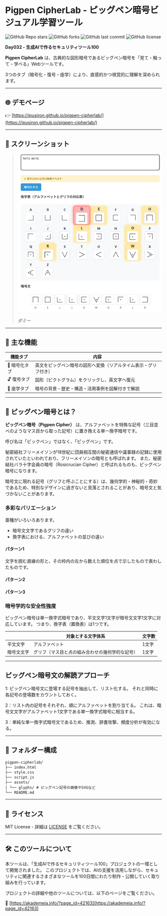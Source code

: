 # Pigpen CipherLab - ピッグペン暗号ビジュアル学習ツール

![GitHub Repo stars](https://img.shields.io/github/stars/ipusiron/pigpen-cipherlab?style=social)
![GitHub forks](https://img.shields.io/github/forks/ipusiron/pigpen-cipherlab?style=social)
![GitHub last commit](https://img.shields.io/github/last-commit/ipusiron/pigpen-cipherlab)
![GitHub license](https://img.shields.io/github/license/ipusiron/pigpen-cipherlab)

**Day032 - 生成AIで作るセキュリティツール100**

**Pigpen CipherLab** は、古典的な図形暗号であるピッグペン暗号を「見て・触って・学べる」Webツールです。

3つのタブ（暗号化・復号・座学）により、直感的かつ視覚的に理解を深められます。

---

## 🌐 デモページ

👉 [https://ipusiron.github.io/pigpen-cipherlab/](https://ipusiron.github.io/pigpen-cipherlab/)

---

## 📸 スクリーンショット

> ![ダミー](assets/screenshot.png)
>
> *ダミー*

---

## 🔧 主な機能

| 機能タブ | 内容 |
|--------|------|
| 🔐 暗号化タブ | 英文をピッグペン暗号の図形へ変換（リアルタイム表示・グリフ付き） |
| 🔓 復号タブ | 図形（ピクトグラム）をクリックし、英文字へ復元 |
| 📘 座学タブ | 暗号の背景・歴史・構造・活用事例を図解付きで解説 |

---

## 🧠 ピッグペン暗号とは？

**ピッグペン暗号（Pigpen Cipher）** は、アルファベットを特殊な記号（三目並べのようなマス目から取った記号）に置き換える単一換字暗号です。

呼び名は「ビックペン」ではなく、「ピッグペン」です。

秘密結社フリーメイソンが18世紀に団員相互間の秘密通信や議事録の記録に使用されていたといわれており、フリーメイソンの暗号とも呼ばれます。
また、秘密結社バラ十字会員の暗号（Rosicrucian Cipher）と呼ばれるものも、ピッグペン暗号になります。

暗号文に現れる記号（グリフと呼ぶことにする）は、幾何学的・神秘的・奇妙であるため、特別なデザインに過ぎないと見落とされることがあり、暗号文と気づかないことがあります。

### 多彩なバリエーション

亜種がいろいろあります。

- 暗号文文字であるグリフの違い
- 換字表における、アルファベットの並びの違い

#### パターン1

文字を囲む直線の形と、その枠内の左から数えた順位を点で示したもので表わしたものです。

#### パターン2


#### パターン3

### 暗号学的な安全性強度

ピッグペン暗号は単一換字式暗号であり、平文文字1文字が暗号文文字1文字に対応しています。
つまり、換字表（置換表）は1つです。

| 　        | 対象とする文字体系                    | 文字数 |
|-----------|-------------------------------------|--------|
| 平文文字   | アルファベット                       | 1文字  | 
| 暗号文文字 | グリフ（マス目と点の組み合わせの幾何学的な記号） | 1文字  | 

---

## ピッグペン暗号文の解読アプローチ

1: ピッグペン暗号文に登場する記号を抽出して、リスト化する。
それと同時に各記号の登場数をカウントしておく。

2：リスト内の記号をそれぞれ、順にアルファベットを割り当てる。
これは、暗号文文字がアルファベット1文字である単一換字式暗号に相当する。

3：単純な単一換字式暗号文であるため、推測、辞書攻撃、頻度分析が有効になる。

---

## 📁 フォルダー構成

```
pigpen-cipherlab/
├── index.html
├── style.css
├── script.js
├── assets/
│ └── glyphs/ # ピッグペン記号の画像やSVGなど
└── README.md
```

---

## 📄 ライセンス

MIT License - 詳細は [LICENSE](LICENSE) をご覧ください。

---

## 🛠 このツールについて

本ツールは、「生成AIで作るセキュリティツール100」プロジェクトの一環として開発されました。 このプロジェクトでは、AIの支援を活用しながら、セキュリティに関連するさまざまなツールを100日間にわたり制作・公開していく取り組みを行っています。

プロジェクトの詳細や他のツールについては、以下のページをご覧ください。

🔗 [https://akademeia.info/?page_id=42163](https://akademeia.info/?page_id=42163)
